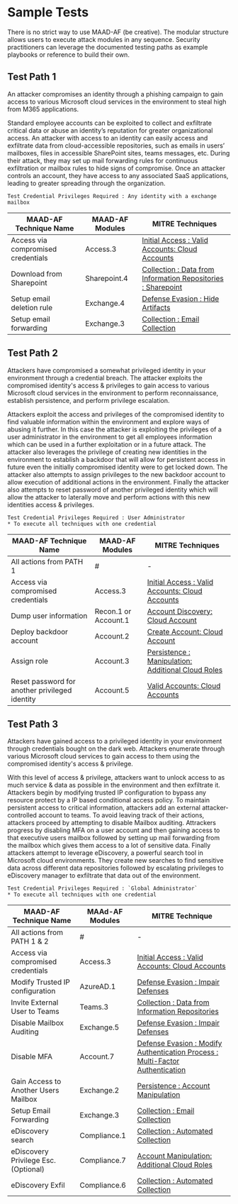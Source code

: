 # Sample Tests
There is no strict way to use MAAD-AF (be creative). The modular structure allows users to execute attack modules in any sequence. Security practitioners can leverage the documented testing paths as example playbooks or reference to build their own.

## Test Path 1

An attacker compromises an identity through a phishing campaign to gain access to various Microsoft cloud services in the environment to steal high from M365 applications.

Standard employee accounts can be exploited to collect and exfiltrate critical data or abuse an identity’s reputation for greater organizational access. An attacker with access to an identity can easily access and exfiltrate data from cloud-accessible repositories, such as emails in users’ mailboxes, files in accessible SharePoint sites, teams messages, etc. During their attack, they may set up mail forwarding rules for continuous exfiltration or mailbox rules to hide signs of compromise. Once an attacker controls an account, they have access to any associated SaaS applications, leading to greater spreading through the organization.
```
Test Credential Privileges Required : Any identity with a exchange mailbox
```
| MAAD-AF Technique Name             | MAAD-AF Modules | MITRE Techniques                                                                                               |
| ---------------------------------- | --------------- | -------------------------------------------------------------------------------------------------------------- |
| Access via compromised credentials | Access.3        | [Initial Access : Valid Accounts: Cloud Accounts](https://attack.mitre.org/techniques/T1078/004/)              |
| Download from Sharepoint           | Sharepoint.4    | [Collection : Data from Information Repositories : Sharepoint](https://attack.mitre.org/techniques/T1213/002/) |
| Setup email deletion rule          | Exchange.4      | [Defense Evasion : Hide Artifacts](https://attack.mitre.org/techniques/T1564/008/)                             |
| Setup email forwarding             | Exchange.3      | [Collection : Email Collection](https://attack.mitre.org/techniques/T1114/)                                    |


## Test Path 2

Attackers have compromised a somewhat privileged identity in your environment through a credential breach. The attacker exploits the compromised identity's access & privileges to gain access to various Microsoft cloud services in the environment to perform reconnaissance, establish persistence, and perform privilege escalation.

Attackers exploit the access and privileges of the compromised identity to find valuable information within the environment and explore ways of abusing it further. In this case the attacker is exploiting the privileges of a user administrator in the environment to get all employees information which can be used in a further exploitation or in a future attack. The attacker also leverages the privilege of creating new identities in the environment to establish a backdoor that will allow for persistent access in future even the initially compromised identity were to get locked down. The attacker also attempts to assign privileges to the new backdoor account to allow execution of additional actions in the environment. Finally the attacker also attempts to reset password of another privileged identity which will allow the attacker to laterally move and perform actions with this new identities access & privileges.

```
Test Credential Privileges Required : User Administrator
* To execute all techniques with one credential
```

| MAAD-AF Technique Name                         | MAAD-AF Modules      | MITRE Techniques                                                                                  |
| ---------------------------------------------- | -------------------- | ------------------------------------------------------------------------------------------------- |
| All actions from PATH 1                        | #                    | \-                                                                                                |
| Access via compromised credentials             | Access.3             | [Initial Access : Valid Accounts: Cloud Accounts](https://attack.mitre.org/techniques/T1078/004/) |
| Dump user information                          | Recon.1 or Account.1 | [Account Discovery: Cloud Account](https://attack.mitre.org/techniques/T1087/004/)                                                                                               |
| Deploy backdoor account                        | Account.2            | [Create Account: Cloud Account](https://attack.mitre.org/techniques/T1136/003/)                   |
| Assign role                                    | Account.3            | [Persistence : Manipulation: Additional Cloud Roles](https://attack.mitre.org/tactics/TA0003)     |
| Reset password for another privileged identity | Account.5            | [Valid Accounts: Cloud Accounts](https://attack.mitre.org/techniques/T1078/004/)                                                                                                |

## Test Path 3

Attackers have gained access to a privileged identity in your environment through credentials bought on the dark web. Attackers enumerate through various Microsoft cloud services to gain access to them using the compromised identity's access & privilege.

With this level of access & privilege, attackers want to unlock access to as much service & data as possible in the environment and then exfiltrate it. Attackers begin by modifying trusted IP configuration to bypass any resource protect by a IP based conditional access policy. To maintain persistent access to critical information, attackers add an external attacker-controlled account to teams. To avoid leaving track of their actions, attackers proceed by attempting to disable Mailbox auditing. Attrackers progress by disabling MFA on a user account and then gaining access to that executive users mailbox followed by setting up mail forwarding from the mailbox which gives them access to a lot of sensitive data. Finally attackers attempt to leverage eDiscovery, a powerful search tool in Microsoft cloud environments. They create new searches to find sensitive data across different data repositories followed by escalating privileges to eDiscovery manager to exfiltrate that data out of the environment.

```
Test Credential Privileges Required : `Global Administrator`
* To execute all techniques with one credential
```

| MAAD-AF Technique Name               | MAAd-AF Modules | MITRE Technique                                                                                                                 |
| ------------------------------------ | --------------- | ------------------------------------------------------------------------------------------------------------------------------- |
| All actions from PATH 1 & 2          | #               | \-                                                                                                                              |
| Access via compromised credentials   | Access.3        | [Initial Access : Valid Accounts: Cloud Accounts](https://attack.mitre.org/techniques/T1078/004/)                               |
| Modify Trusted IP configuration      | AzureAD.1       | [Defense Evasion : Impair Defenses](https://attack.mitre.org/techniques/T1562/)                                                 |
| Invite External User to Teams        | Teams.3         | [Collection : Data from Information Repositories](https://attack.mitre.org/techniques/T1213/)                                   |
| Disable Mailbox Auditing             | Exchange.5      | [Defense Evasion : Impair Defenses](https://attack.mitre.org/techniques/T1562/)                                                 |
| Disable MFA                          | Account.7       | [Defense Evasion : Modify Authentication Process : Multi-Factor Authentication](https://attack.mitre.org/techniques/T1556/006/) |
| Gain Access to Another Users Mailbox | Exchange.2      | [Persistence : Account Manipulation](https://attack.mitre.org/techniques/T1098/002/)                                            |
| Setup Email Forwarding               | Exchange.3      | [Collection : Email Collection](https://attack.mitre.org/techniques/T1114/)                                                     |
| eDiscovery search                    | Compliance.1    | [Collection : Automated Collection](https://attack.mitre.org/techniques/T1119/)                                                 |
| eDiscovery Privilege Esc. (Optional) | Compliance.7    | [Account Manipulation: Additional Cloud Roles](https://attack.mitre.org/techniques/T1098/003/)                                  |
| eDiscovery Exfil                     | Compliance.6    | [Collection : Automated Collection](https://attack.mitre.org/techniques/T1119/)                                                 |